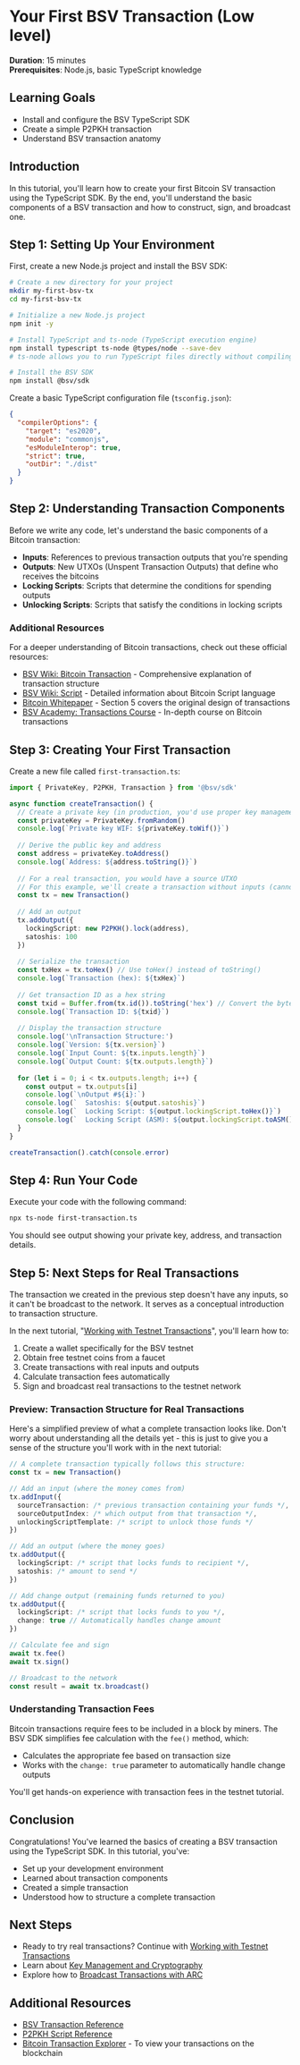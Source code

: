 # Your First BSV Transaction (Low level)

**Duration**: 15 minutes  
**Prerequisites**: Node.js, basic TypeScript knowledge  

## Learning Goals
- Install and configure the BSV TypeScript SDK
- Create a simple P2PKH transaction
- Understand BSV transaction anatomy

## Introduction

In this tutorial, you'll learn how to create your first Bitcoin SV transaction using the TypeScript SDK. By the end, you'll understand the basic components of a BSV transaction and how to construct, sign, and broadcast one.

## Step 1: Setting Up Your Environment

First, create a new Node.js project and install the BSV SDK:

```bash
# Create a new directory for your project
mkdir my-first-bsv-tx
cd my-first-bsv-tx

# Initialize a new Node.js project
npm init -y

# Install TypeScript and ts-node (TypeScript execution engine)
npm install typescript ts-node @types/node --save-dev
# ts-node allows you to run TypeScript files directly without compiling them first

# Install the BSV SDK
npm install @bsv/sdk
```

Create a basic TypeScript configuration file (`tsconfig.json`):

```json
{
  "compilerOptions": {
    "target": "es2020",
    "module": "commonjs",
    "esModuleInterop": true,
    "strict": true,
    "outDir": "./dist"
  }
}
```

## Step 2: Understanding Transaction Components

Before we write any code, let's understand the basic components of a Bitcoin transaction:

- **Inputs**: References to previous transaction outputs that you're spending
- **Outputs**: New UTXOs (Unspent Transaction Outputs) that define who receives the bitcoins
- **Locking Scripts**: Scripts that determine the conditions for spending outputs
- **Unlocking Scripts**: Scripts that satisfy the conditions in locking scripts

### Additional Resources

For a deeper understanding of Bitcoin transactions, check out these official resources:

- [BSV Wiki: Bitcoin Transaction](https://wiki.bitcoinsv.io/index.php/Bitcoin_Transaction) - Comprehensive explanation of transaction structure
- [BSV Wiki: Script](https://wiki.bitcoinsv.io/index.php/Script) - Detailed information about Bitcoin Script language
- [Bitcoin Whitepaper](https://craigwright.net/bitcoin-white-paper.pdf) - Section 5 covers the original design of transactions
- [BSV Academy: Transactions Course](https://bitcoinsv.academy/course/transactions) - In-depth course on Bitcoin transactions

## Step 3: Creating Your First Transaction

Create a new file called `first-transaction.ts`:

```typescript
import { PrivateKey, P2PKH, Transaction } from '@bsv/sdk'

async function createTransaction() {
  // Create a private key (in production, you'd use proper key management)
  const privateKey = PrivateKey.fromRandom()
  console.log(`Private key WIF: ${privateKey.toWif()}`)
  
  // Derive the public key and address
  const address = privateKey.toAddress()
  console.log(`Address: ${address.toString()}`)
  
  // For a real transaction, you would have a source UTXO
  // For this example, we'll create a transaction without inputs (cannot be broadcast)
  const tx = new Transaction()
  
  // Add an output
  tx.addOutput({
    lockingScript: new P2PKH().lock(address),
    satoshis: 100
  })
  
  // Serialize the transaction
  const txHex = tx.toHex() // Use toHex() instead of toString()
  console.log(`Transaction (hex): ${txHex}`)
  
  // Get transaction ID as a hex string
  const txid = Buffer.from(tx.id()).toString('hex') // Convert the byte array to hex string
  console.log(`Transaction ID: ${txid}`)
  
  // Display the transaction structure
  console.log('\nTransaction Structure:')
  console.log(`Version: ${tx.version}`)
  console.log(`Input Count: ${tx.inputs.length}`)
  console.log(`Output Count: ${tx.outputs.length}`)
  
  for (let i = 0; i < tx.outputs.length; i++) {
    const output = tx.outputs[i]
    console.log(`\nOutput #${i}:`)
    console.log(`  Satoshis: ${output.satoshis}`)
    console.log(`  Locking Script: ${output.lockingScript.toHex()}`)
    console.log(`  Locking Script (ASM): ${output.lockingScript.toASM()}`)
  }
}

createTransaction().catch(console.error)
```

## Step 4: Run Your Code

Execute your code with the following command:

```bash
npx ts-node first-transaction.ts
```

You should see output showing your private key, address, and transaction details.

## Step 5: Next Steps for Real Transactions

The transaction we created in the previous step doesn't have any inputs, so it can't be broadcast to the network. It serves as a conceptual introduction to transaction structure.

In the next tutorial, "[Working with Testnet Transactions](./testnet-transactions.md)", you'll learn how to:

1. Create a wallet specifically for the BSV testnet
2. Obtain free testnet coins from a faucet
3. Create transactions with real inputs and outputs
4. Calculate transaction fees automatically
5. Sign and broadcast real transactions to the testnet network

### Preview: Transaction Structure for Real Transactions

Here's a simplified preview of what a complete transaction looks like. Don't worry about understanding all the details yet - this is just to give you a sense of the structure you'll work with in the next tutorial:

```typescript
// A complete transaction typically follows this structure:
const tx = new Transaction()

// Add an input (where the money comes from)
tx.addInput({
  sourceTransaction: /* previous transaction containing your funds */,
  sourceOutputIndex: /* which output from that transaction */,
  unlockingScriptTemplate: /* script to unlock those funds */
})

// Add an output (where the money goes)
tx.addOutput({
  lockingScript: /* script that locks funds to recipient */,
  satoshis: /* amount to send */
})

// Add change output (remaining funds returned to you)
tx.addOutput({
  lockingScript: /* script that locks funds to you */,
  change: true // Automatically handles change amount
})

// Calculate fee and sign
await tx.fee()
await tx.sign()

// Broadcast to the network
const result = await tx.broadcast()
```

### Understanding Transaction Fees

Bitcoin transactions require fees to be included in a block by miners. The BSV SDK simplifies fee calculation with the `fee()` method, which:

- Calculates the appropriate fee based on transaction size
- Works with the `change: true` parameter to automatically handle change outputs

You'll get hands-on experience with transaction fees in the testnet tutorial.

## Conclusion

Congratulations! You've learned the basics of creating a BSV transaction using the TypeScript SDK. In this tutorial, you've:

- Set up your development environment
- Learned about transaction components
- Created a simple transaction
- Understood how to structure a complete transaction

## Next Steps

- Ready to try real transactions? Continue with [Working with Testnet Transactions](./testnet-transactions-low-level.md)
- Learn about [Key Management and Cryptography](./key-management.md)
- Explore how to [Broadcast Transactions with ARC](./transaction-broadcasting.md)

## Additional Resources

- [BSV Transaction Reference](../reference/transaction.md)
- [P2PKH Script Reference](../reference/script.md#p2pkh)
- [Bitcoin Transaction Explorer](https://whatsonchain.com) - To view your transactions on the blockchain
